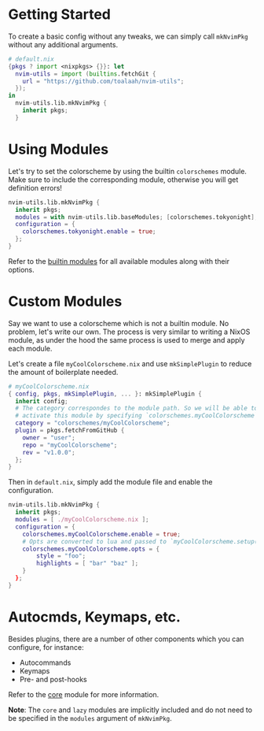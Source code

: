 # Getting Started

To create a basic config without any tweaks, we can simply call `mkNvimPkg`
without any additional arguments.

```nix
# default.nix
{pkgs ? import <nixpkgs> {}}: let
  nvim-utils = import (builtins.fetchGit {
    url = "https://github.com/toalaah/nvim-utils";
  });
in
  nvim-utils.lib.mkNvimPkg {
    inherit pkgs;
  }
```

# Using Modules

Let's try to set the colorscheme by using the builtin `colorschemes` module.
Make sure to include the corresponding module, otherwise you will get
definition errors!

```nix
nvim-utils.lib.mkNvimPkg {
  inherit pkgs;
  modules = with nvim-utils.lib.baseModules; [colorschemes.tokyonight];
  configuration = {
    colorschemes.tokyonight.enable = true;
  };
}
```

Refer to the [builtin modules](./modules/builtins/README.md) for all available
modules along with their options.

# Custom Modules

Say we want to use a colorscheme which is not a builtin module. No problem,
let's write our own. The process is very similar to writing a NixOS module, as
under the hood the same process is used to merge and apply each module.

Let's create a file `myCoolColorscheme.nix` and use `mkSimplePlugin` to reduce
the amount of boilerplate needed.

```nix
# myCoolColorscheme.nix
{ config, pkgs, mkSimplePlugin, ... }: mkSimplePlugin {
  inherit config;
  # The category correspondes to the module path. So we will be able to
  # activate this module by specifying `colorschemes.myCoolColorscheme`
  category = "colorschemes/myCoolColorscheme";
  plugin = pkgs.fetchFromGitHub {
    owner = "user";
    repo = "myCoolColorscheme";
    rev = "v1.0.0";
  };
}
```

Then in `default.nix`, simply add the module file and enable the configuration.

```nix
nvim-utils.lib.mkNvimPkg {
  inherit pkgs;
  modules = [ ./myCoolColorscheme.nix ];
  configuration = {
    colorschemes.myCoolColorscheme.enable = true;
    # Opts are converted to lua and passed to `myCoolColorscheme.setup()` by lazy.nvim.
    colorschemes.myCoolColorscheme.opts = {
        style = "foo";
        highlights = [ "bar" "baz" ];
    }
  };
}
```

# Autocmds, Keymaps, etc.

Besides plugins, there are a number of other components which you can
configure, for instance:

- Autocommands
- Keymaps
- Pre- and post-hooks

Refer to the [core](./lib/README.md) module for more information.

**Note**: The `core` and `lazy` modules are implicitly included and do not need
to be specified in the `modules` argument of `mkNvimPkg`.
